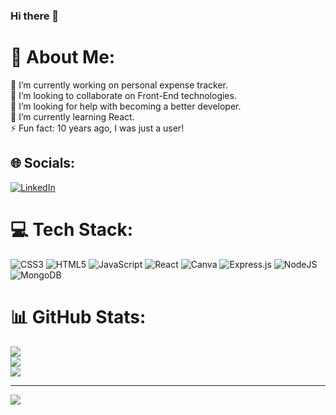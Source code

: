 ### Hi there 👋

# 💫 About Me:
🔭 I’m currently working on personal expense tracker.<br>👯 I’m looking to collaborate on Front-End technologies.<br>🤝 I’m looking for help with becoming a better developer.<br>🌱 I’m currently learning React.<br>⚡ Fun fact: 10 years ago, I was just a  user!<br>


## 🌐 Socials:
[![LinkedIn](https://img.shields.io/badge/LinkedIn-%230077B5.svg?logo=linkedin&logoColor=white)](https://linkedin.com/in/https://www.linkedin.com/in/velina-dimova-178424139/) 

# 💻 Tech Stack:
![CSS3](https://img.shields.io/badge/css3-%231572B6.svg?style=for-the-badge&logo=css3&logoColor=white) ![HTML5](https://img.shields.io/badge/html5-%23E34F26.svg?style=for-the-badge&logo=html5&logoColor=white) ![JavaScript](https://img.shields.io/badge/javascript-%23323330.svg?style=for-the-badge&logo=javascript&logoColor=%23F7DF1E) ![React](https://img.shields.io/badge/react-%2320232a.svg?style=for-the-badge&logo=react&logoColor=%2361DAFB) ![Canva](https://img.shields.io/badge/Canva-%2300C4CC.svg?style=for-the-badge&logo=Canva&logoColor=white) ![Express.js](https://img.shields.io/badge/express.js-%23404d59.svg?style=for-the-badge&logo=express&logoColor=%2361DAFB) ![NodeJS](https://img.shields.io/badge/node.js-6DA55F?style=for-the-badge&logo=node.js&logoColor=white) ![MongoDB](https://img.shields.io/badge/MongoDB-%234ea94b.svg?style=for-the-badge&logo=mongodb&logoColor=white)
# 📊 GitHub Stats:
![](https://github-readme-stats.vercel.app/api?username=VellyD&theme=dracula&hide_border=false&include_all_commits=false&count_private=false)<br/>
![](https://github-readme-streak-stats.herokuapp.com/?user=VellyD&theme=dracula&hide_border=false)<br/>
![](https://github-readme-stats.vercel.app/api/top-langs/?username=VellyD&theme=dracula&hide_border=false&include_all_commits=false&count_private=false&layout=compact)

---
[![](https://visitcount.itsvg.in/api?id=VellyD&icon=0&color=0)](https://visitcount.itsvg.in)

